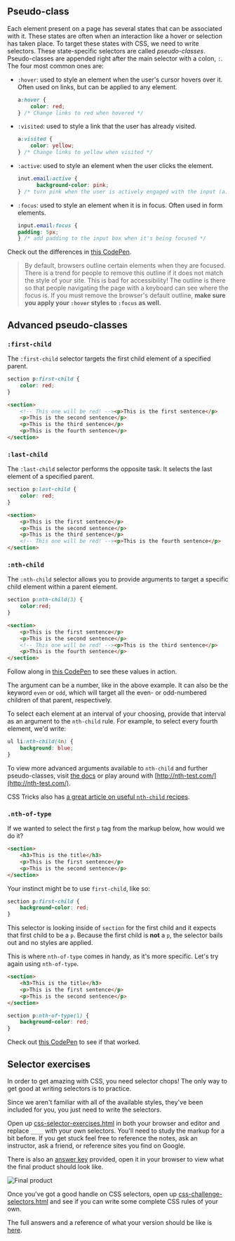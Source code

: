   <!-- Student takeaway -->
  <!-- By the end of this lesson, the student should know:
  - What a pseudo-class is
  - Know four common pseudo-classes (hover, visited, active, focus)
  - Know four advanced pseudo-classes (first-child, last-child, nth-child, nth-of-type)
  -->

## Pseudo-class

Each element present on a page has several states that can be associated with it. These states are often when an interaction like a hover or selection has taken place. To target these states with CSS, we need to write selectors.  These state-specific selectors are called _pseudo-classes_.
Pseudo-classes are appended right after the main selector with a colon, `:`. The four most common ones are:

* `:hover`: used to style an element when the user's cursor hovers over it. Often used on links, but can be applied to any element.
	```css
	a:hover {
		color: red;
	} /* Change links to red when hovered */
	```

* `:visited`: used to style a link that the user has already visited.
	```css
	a:visited {
		color: yellow;
	} /* Change links to yellow when visited */
	```

* `:active`: used to style an element when the user clicks the element.
	```css
	inut.email:active {
		  background-color: pink;
	} /* turn pink when the user is actively engaged with the input (a.k.a. clicking on it) */
	```

* `:focus`: used to style an element when it is in focus. Often used in form elements.
	```css
	input.email:focus {
  	padding: 5px;
	} /* add padding to the input box when it's being focused */
	```
Check out the differences in [this CodePen](https://codepen.io/zkdan/pen/zMomOZ).
> By default, browsers outline certain elements when they are focused. There is a trend for people to remove this outline if it does not match the style of your site. This is bad for accessibility! The outline is there so that people navigating the page with a keyboard can see where the focus is. If you must remove the browser's default outline, **make sure you apply your `:hover` styles to `:focus` as well.**


## Advanced pseudo-classes
### `:first-child`
The `:first-child` selector targets the first child element of a specified parent.

```css
section p:first-child {
	color: red;
}
```
```html
<section>
	<!-- This one will be red! --><p>This is the first sentence</p>
	<p>This is the second sentence</p>
	<p>This is the third sentence</p>
	<p>This is the fourth sentence</p>
</section>
```

### `:last-child`
The `:last-child` selector performs the opposite task. It selects the last element of a specified parent.

```css
section p:last-child {
	color: red;
}
```
```html
<section>
	<p>This is the first sentence</p>
	<p>This is the second sentence</p>
	<p>This is the third sentence</p>
	<!-- This one will be red! --><p>This is the fourth sentence</p>
</section>
```

### `:nth-child`
The `:nth-child` selector allows you to provide arguments to target a specific child element within a parent element.
```css
section p:nth-child(3) {
	color:red;
}
```
```html
<section>
	<p>This is the first sentence</p>
	<p>This is the second sentence</p>
	<!-- This one will be red! --><p>This is the third sentence</p>
	<p>This is the fourth sentence</p>
</section>
```
Follow along in [this CodePen](https://codepen.io/zkdan/pen/VVmGMz) to see these values in action. 

The argument can be a number, like in the above example. It can also be the keyword `even` or `odd`, which will target all the even- or odd-numbered children of that parent, respectively.

To select each element at an interval of your choosing, provide that interval as an argument to the `nth-child` rule. For example, to select every fourth element, we'd write:

```css
ul li:nth-child(4n) {
	background: blue;
}
```

To view more advanced arguments available to `nth-child` and further pseudo-classes, visit [the docs](https://developer.mozilla.org/en-US/docs/Web/CSS/:nth-child) or play around with [http://nth-test.com/](http://nth-test.com/).  

CSS Tricks also has [a great article on useful `nth-child` recipes](https://css-tricks.com/useful-nth-child-recipies/).

### `.nth-of-type`

If we wanted to select the first `p` tag from the markup below, how would we do it?

```html
<section>
	<h3>This is the title</h3>
	<p>This is the first sentence</p>
	<p>This is the second sentence</p>
</section>
```
Your instinct might be to use `first-child`, like so:
```css
section p:first-child {
	background-color: red;
}
```
This selector is looking inside of `section` for the first child and it expects that first child to be a `p`. Because the first child is **not** a `p`, the selector bails out and no styles are applied.

This is where `nth-of-type` comes in handy, as it's more specific. Let's try again using `nth-of-type`.

```html
<section>
	<h3>This is the title</h3>
	<p>This is the first sentence</p>
	<p>This is the second sentence</p>
</section>
```

```css
section p:nth-of-type(1) {
	background-color: red;
}
```
Check out [this CodePen](https://codepen.io/zkdan/pen/ZmBMmb) to see if that worked.

## Selector exercises
In order to get amazing with CSS, you need selector chops! The only way to get good at writing selectors is to practice.

Since we aren't familiar with all of the available styles, they've been included for you, you just need to write the selectors.

Open up <a href="https://hychalknotes.s3.amazonaws.com/css-selector-exercises.html" class="exercise" download>css-selector-exercises.html</a> in both your browser and editor and replace `____` with your own selectors. You'll need to study the markup for a bit before. If you get stuck feel free to reference the notes, ask an instructor, ask a friend, or reference sites you find on Google.

There is also an <a href="https://hychalknotes.s3.amazonaws.com/css-selector-exercises-ANSWER.html" class="exercise" download>answer key</a> provided, open it in your browser to view what the final product should look like.

![Final product](https://hychalknotes.s3.amazonaws.com/CSS-exercise.png)

Once you've got a good handle on CSS selectors, open up <a href="https://hychalknotes.s3.amazonaws.com/css-challenge-selectors.html" class="exercise" download>css-challenge-selectors.html</a> and see if you can write some complete CSS rules of your own. 

The full answers and a reference of what your version should be like is <a href="https://hychalknotes.s3.amazonaws.com/css-challenge-selectors-ANSWER.html" class="exercise" download>here</a>.


